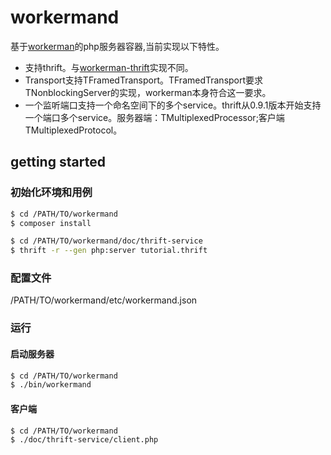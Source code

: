 # workermand
基于[workerman](http://www.workerman.net)的php服务器容器,当前实现以下特性。
- 支持thrift。与[workerman-thrift](https://github.com/walkor/workerman-thrift)实现不同。
- Transport支持TFramedTransport。TFramedTransport要求TNonblockingServer的实现，workerman本身符合这一要求。
- 一个监听端口支持一个命名空间下的多个service。thrift从0.9.1版本开始支持一个端口多个service。服务器端：TMultiplexedProcessor;客户端TMultiplexedProtocol。

## getting started
### 初始化环境和用例
```sh
$ cd /PATH/TO/workermand
$ composer install

$ cd /PATH/TO/workermand/doc/thrift-service
$ thrift -r --gen php:server tutorial.thrift
```

### 配置文件
/PATH/TO/workermand/etc/workermand.json

### 运行
#### 启动服务器
```sh
$ cd /PATH/TO/workermand
$ ./bin/workermand
```

#### 客户端
```sh
$ cd /PATH/TO/workermand
$ ./doc/thrift-service/client.php
```
